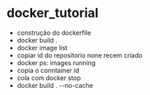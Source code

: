 # docker_tutorial

- construção do dockerfile
- docker build .
- docker image list
- copiar id do repositorio none recem criado
- docker ps: images running
- copia o conntainer id
- cola com docker stop <id>
- docker build . --no-cache
